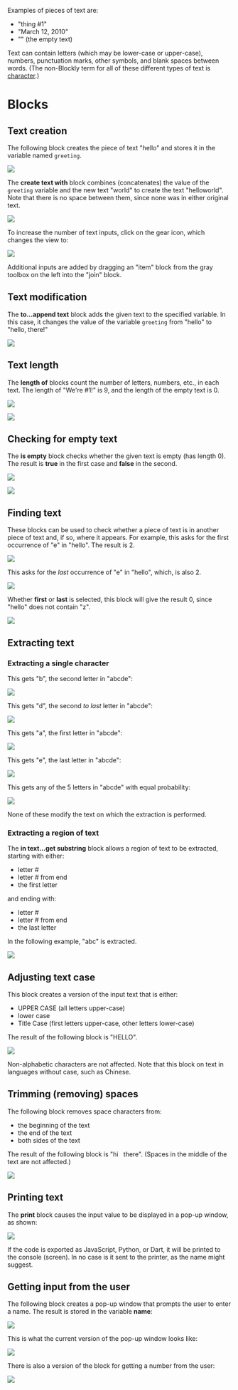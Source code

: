 
Examples of pieces of text are:

  * "thing #1"
  * "March 12, 2010"
  * "" (the empty text)

Text can contain letters (which may be lower-case or upper-case), numbers, punctuation marks, other symbols, and blank spaces between words.  (The non-Blockly term for all of these different types of text is [character](https://en.wikipedia.org/wiki/Character_(computing)).)

# Blocks

## Text creation
The following block creates the piece of text "hello" and stores it in the variable named ` greeting `.

![](text-text.png)

The **create text with** block combines (concatenates) the value of the ` greeting ` variable and the new text "world" to create the text "helloworld".  Note that there is no space between them, since none was in either original text.

![](text-create.png)

To increase the number of text inputs, click on the gear icon, which changes the view to:

![](text-create-modify.png)

Additional inputs are added by dragging an "item" block from the gray toolbox on the left into the "join" block.

## Text modification

The **to...append text** block adds the given text to the specified variable.  In this case, it changes the value of the variable ` greeting ` from "hello" to "hello, there!"

![](text-append.png)


## Text length

The **length of** blocks count the number of letters, numbers, etc., in each text.  The length of "We're #1!" is 9, and the length of the empty text is 0.

![](text-length1.png)

![](text-length2.png)

## Checking for empty text
The **is empty** block checks whether the given text is empty (has length 0).  The result is **true** in the first case and **false** in the second.

![](text-empty2.png)

![](text-empty1.png)

## Finding text

These blocks can be used to check whether a piece of text is in another piece of text and, if so, where it appears.  For example, this asks for the first occurrence of "e" in "hello".  The result is 2.

![](text-find-first.png)

This asks for the _last_ occurrence of "e" in "hello", which, is also 2.

![](text-find-last.png)

Whether **first** or **last** is selected, this block will give the result 0, since "hello" does not contain "z".

![](text-find-first-last.png)

## Extracting text

### Extracting a single character

This gets "b", the second letter in "abcde":

![](text-in-text-get1.png)

This gets "d", the second _to last_ letter in "abcde":

![](text-in-text-get2.png)

This gets "a", the first letter in "abcde":

![](text-in-text-get3.png)

This gets "e", the last letter in "abcde":

![](text-in-text-get4.png)

This gets any of the 5 letters in "abcde" with equal probability:

![](text-in-text-get5.png)

None of these modify the text on which the extraction is performed.

### Extracting a region of text

The **in text...get substring** block allows a region of text to be extracted, starting with either:
  * letter #
  * letter # from end
  * the first letter

and ending with:
  * letter #
  * letter # from end
  * the last letter

In the following example, "abc" is extracted.

![](text-get-substring.png)

## Adjusting text case

This block creates a version of the input text that is either:
  * UPPER CASE (all letters upper-case)
  * lower case
  * Title Case (first letters upper-case, other letters lower-case)

The result of the following block is "HELLO".

![](text-case.png)

Non-alphabetic characters are not affected.  Note that this block on text in languages without case, such as Chinese.

## Trimming (removing) spaces

The following block removes space characters from:
  * the beginning of the text
  * the end of the text
  * both sides of the text

The result of the following block is "hi &nbsp; there".  (Spaces in the middle of the text are not affected.)

![](text-trim-spaces.png)

## Printing text

The **print** block causes the input value to be displayed in a pop-up window, as shown:

![](text-print.png)

If the code is exported as JavaScript, Python, or Dart, it will be printed to the console (screen).  In no case is it sent to the printer, as the name might suggest.

## Getting input from the user

The following block creates a pop-up window that prompts the user to enter a name.  The result is stored in the variable **name**:

![](text-prompt.png)

This is what the current version of the pop-up window looks like:

![](text-prompt-popup.png)

There is also a version of the block for getting a number from the user:

![](text-get-number.png)
